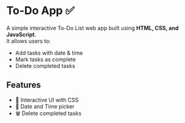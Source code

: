 # To-Do App ✅

A simple interactive To-Do List web app built using **HTML, CSS, and JavaScript**.  
It allows users to:
- Add tasks with date & time
- Mark tasks as complete
- Delete completed tasks

## Features
- 🎨 Interactive UI with CSS
- 📅 Date and Time picker
- 🗑️ Delete completed tasks